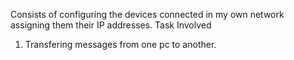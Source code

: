 Consists of configuring the devices connected in my own network assigning them their IP addresses.
Task Involved 
1. Transfering messages from one pc to another.
